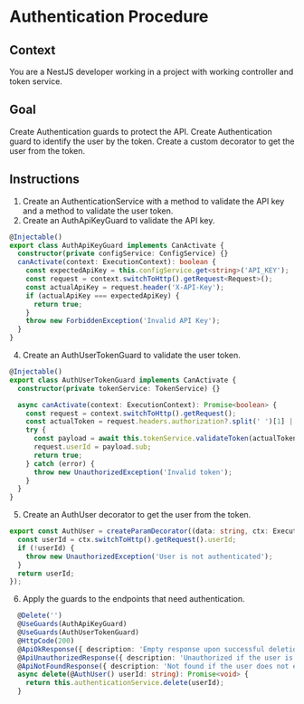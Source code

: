 # Authentication Procedure

## Context

You are a NestJS developer working in a project with working controller and token service.

## Goal

Create Authentication guards to protect the API.
Create Authentication guard to identify the user by the token.
Create a custom decorator to get the user from the token.

## Instructions

1. Create an AuthenticationService with a method to validate the API key and a method to validate the user token.
2. Create an AuthApiKeyGuard to validate the API key.

```typescript
@Injectable()
export class AuthApiKeyGuard implements CanActivate {
  constructor(private configService: ConfigService) {}
  canActivate(context: ExecutionContext): boolean {
    const expectedApiKey = this.configService.get<string>('API_KEY');
    const request = context.switchToHttp().getRequest<Request>();
    const actualApiKey = request.header('X-API-Key');
    if (actualApiKey === expectedApiKey) {
      return true;
    }
    throw new ForbiddenException('Invalid API Key');
  }
}
```

4. Create an AuthUserTokenGuard to validate the user token.

```typescript
@Injectable()
export class AuthUserTokenGuard implements CanActivate {
  constructor(private tokenService: TokenService) {}

  async canActivate(context: ExecutionContext): Promise<boolean> {
    const request = context.switchToHttp().getRequest();
    const actualToken = request.headers.authorization?.split(' ')[1] || '';
    try {
      const payload = await this.tokenService.validateToken(actualToken);
      request.userId = payload.sub;
      return true;
    } catch (error) {
      throw new UnauthorizedException('Invalid token');
    }
  }
}
```

5. Create an AuthUser decorator to get the user from the token.

```typescript
export const AuthUser = createParamDecorator((data: string, ctx: ExecutionContext) => {
  const userId = ctx.switchToHttp().getRequest().userId;
  if (!userId) {
    throw new UnauthorizedException('User is not authenticated');
  }
  return userId;
});
```

6. Apply the guards to the endpoints that need authentication.

```typescript
  @Delete('')
  @UseGuards(AuthApiKeyGuard)
  @UseGuards(AuthUserTokenGuard)
  @HttpCode(200)
  @ApiOkResponse({ description: 'Empty response upon successful deletion' })
  @ApiUnauthorizedResponse({ description: 'Unauthorized if the user is not authenticated' })
  @ApiNotFoundResponse({ description: 'Not found if the user does not exist' })
  async delete(@AuthUser() userId: string): Promise<void> {
    return this.authenticationService.delete(userId);
  }
```
